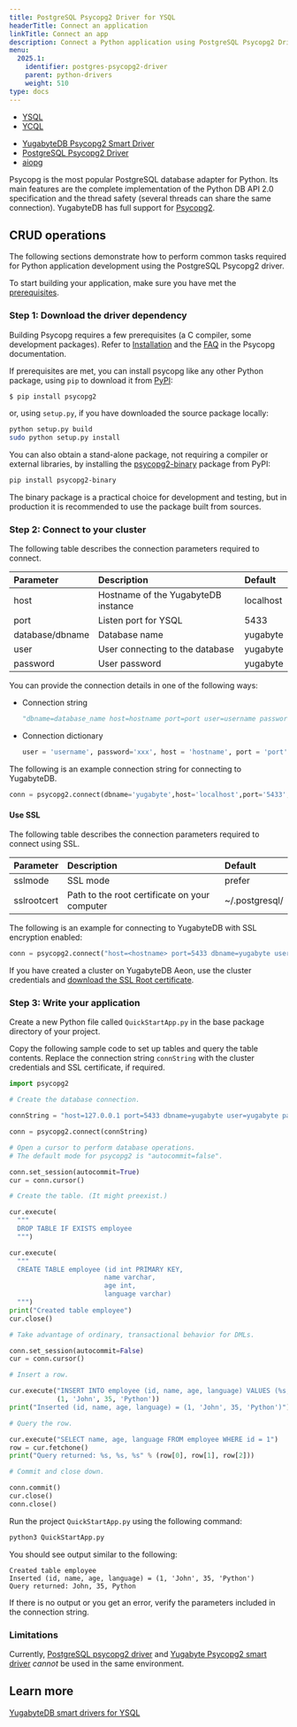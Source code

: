 ```yaml
---
title: PostgreSQL Psycopg2 Driver for YSQL
headerTitle: Connect an application
linkTitle: Connect an app
description: Connect a Python application using PostgreSQL Psycopg2 Driver for YSQL
menu:
  2025.1:
    identifier: postgres-psycopg2-driver
    parent: python-drivers
    weight: 510
type: docs
---
```


<ul class="nav nav-tabs-alt nav-tabs-yb">
  <li class="active">
    <a href="../yugabyte-psycopg2/" class="nav-link">
      YSQL
    </a>
  </li>
  <li>
    <a href="../ycql/" class="nav-link">
      YCQL
    </a>
  </li>
</ul>

<ul class="nav nav-tabs-alt nav-tabs-yb">

  <li >
    <a href="../yugabyte-psycopg2" class="nav-link">
      <i class="icon-postgres" aria-hidden="true"></i>
      YugabyteDB Psycopg2 Smart Driver
    </a>
  </li>

  <li >
    <a href="../postgres-psycopg2" class="nav-link active">
      <i class="icon-postgres" aria-hidden="true"></i>
      PostgreSQL Psycopg2 Driver
    </a>
  </li>

  <li >
    <a href="../aiopg" class="nav-link">
      <i class="icon-postgres" aria-hidden="true"></i>
      aiopg
    </a>
  </li>

</ul>

Psycopg is the most popular PostgreSQL database adapter for Python. Its main features are the complete implementation of the Python DB API 2.0 specification and the thread safety (several threads can share the same connection). YugabyteDB has full support for [Psycopg2](https://www.psycopg.org/).

## CRUD operations

The following sections demonstrate how to perform common tasks required for Python application development using the PostgreSQL Psycopg2 driver.

To start building your application, make sure you have met the [prerequisites](../#prerequisites).

### Step 1: Download the driver dependency

Building Psycopg requires a few prerequisites (a C compiler, some development packages). Refer to [Installation](https://www.psycopg.org/docs/install.html#install-from-source) and the [FAQ](https://www.psycopg.org/docs/faq.html#faq-compile) in the Psycopg documentation.

If prerequisites are met, you can install psycopg like any other Python package, using `pip` to download it from [PyPI](https://pypi.org/project/psycopg2/):

```sh
$ pip install psycopg2
```

or, using `setup.py`, if you have downloaded the source package locally:

```sh
python setup.py build
sudo python setup.py install
```

You can also obtain a stand-alone package, not requiring a compiler or external libraries, by installing the [psycopg2-binary](https://pypi.org/project/psycopg2-binary/) package from PyPI:

```sh
pip install psycopg2-binary
```

The binary package is a practical choice for development and testing, but in production it is recommended to use the package built from sources.

### Step 2: Connect to your cluster

The following table describes the connection parameters required to connect.

| Parameter | Description | Default |
| :---------- | :---------- | :------ |
| host  | Hostname of the YugabyteDB instance | localhost
| port |  Listen port for YSQL | 5433
| database/dbname | Database name | yugabyte
| user | User connecting to the database | yugabyte
| password | User password | yugabyte

You can provide the connection details in one of the following ways:

- Connection string

  ```python
  "dbname=database_name host=hostname port=port user=username password=password"
  ```

- Connection dictionary

  ```python
  user = 'username', password='xxx', host = 'hostname', port = 'port', dbname = 'database_name'
  ```

The following is an example connection string for connecting to YugabyteDB.

```python
conn = psycopg2.connect(dbname='yugabyte',host='localhost',port='5433',user='yugabyte',password='yugabyte')
```

#### Use SSL

The following table describes the connection parameters required to connect using SSL.

| Parameter | Description | Default |
| :-------- | :---------- | :------ |
| sslmode | SSL mode  | prefer
| sslrootcert | Path to the root certificate on your computer | ~/.postgresql/

The following is an example for connecting to YugabyteDB with SSL encryption enabled:

```python
conn = psycopg2.connect("host=<hostname> port=5433 dbname=yugabyte user=<username> password=<password> sslmode=verify-full sslrootcert=/Users/my-user/Downloads/root.crt")
```

If you have created a cluster on YugabyteDB Aeon, use the cluster credentials and [download the SSL Root certificate](/preview/yugabyte-cloud/cloud-secure-clusters/cloud-authentication/#download-your-cluster-certificate).

### Step 3: Write your application

Create a new Python file called `QuickStartApp.py` in the base package directory of your project.

Copy the following sample code to set up tables and query the table contents. Replace the connection string `connString` with the cluster credentials and SSL certificate, if required.

```python
import psycopg2

# Create the database connection.

connString = "host=127.0.0.1 port=5433 dbname=yugabyte user=yugabyte password=yugabyte"

conn = psycopg2.connect(connString)

# Open a cursor to perform database operations.
# The default mode for psycopg2 is "autocommit=false".

conn.set_session(autocommit=True)
cur = conn.cursor()

# Create the table. (It might preexist.)

cur.execute(
  """
  DROP TABLE IF EXISTS employee
  """)

cur.execute(
  """
  CREATE TABLE employee (id int PRIMARY KEY,
                        name varchar,
                        age int,
                        language varchar)
  """)
print("Created table employee")
cur.close()

# Take advantage of ordinary, transactional behavior for DMLs.

conn.set_session(autocommit=False)
cur = conn.cursor()

# Insert a row.

cur.execute("INSERT INTO employee (id, name, age, language) VALUES (%s, %s, %s, %s)",
            (1, 'John', 35, 'Python'))
print("Inserted (id, name, age, language) = (1, 'John', 35, 'Python')")

# Query the row.

cur.execute("SELECT name, age, language FROM employee WHERE id = 1")
row = cur.fetchone()
print("Query returned: %s, %s, %s" % (row[0], row[1], row[2]))

# Commit and close down.

conn.commit()
cur.close()
conn.close()
```

Run the project `QuickStartApp.py` using the following command:

```python
python3 QuickStartApp.py
```

You should see output similar to the following:

```text
Created table employee
Inserted (id, name, age, language) = (1, 'John', 35, 'Python')
Query returned: John, 35, Python
```

If there is no output or you get an error, verify the parameters included in the connection string.

### Limitations

Currently, [PostgreSQL psycopg2 driver](https://github.com/psycopg/psycopg2) and [Yugabyte Psycopg2 smart driver](https://github.com/yugabyte/psycopg2) _cannot_ be used in the same environment.

## Learn more

[YugabyteDB smart drivers for YSQL](../../smart-drivers/)
